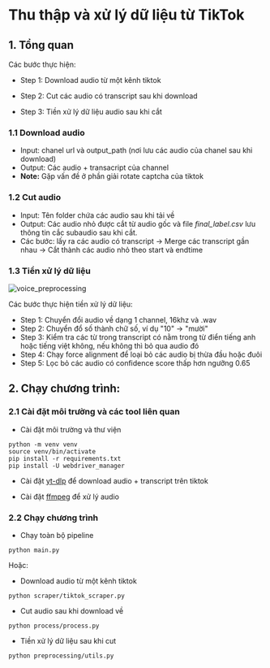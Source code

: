 # Thu thập và xử lý dữ liệu từ TikTok 

## 1. Tổng quan 

Các bước thực hiện:
* Step 1: Download audio từ một kênh tiktok 

* Step 2: Cut các audio có transcript sau khi download 

* Step 3: Tiền xử lý dữ liệu audio sau khi cắt

### 1.1 Download audio 

* Input: chanel url và output_path (nơi lưu các audio của chanel sau khi download)
* Output: Các audio + transacript của channel 
* **Note:** Gặp vấn đề ở phần giải rotate captcha của tiktok 

### 1.2 Cut audio

* Input: Tên folder chứa các audio sau khi tải về 
* Output: Các audio nhỏ được cắt từ audio gốc và file *final_label.csv* lưu thông tin cắc subaudio sau khi cắt.
* Các bước: lấy ra các audio có transcript -> Merge các transcript gần nhau -> Cắt thành các audio nhỏ theo start và endtime 

### 1.3 Tiền xử lý dữ liệu 

![voice_preprocessing](https://github.com/BigdataCIST/Hadoop/assets/103992475/605fd6a6-d668-4f1b-be83-8a63be4a17a3)

Các bước thực hiện tiền xử lý dữ liệu:

* Step 1: Chuyển đổi audio về dạng 1 channel, 16khz và .wav
* Step 2: Chuyển đổ số thành chữ số, ví dụ "10" -> "mười"
* Step 3: Kiểm tra các từ trong transcript có nằm trong từ điển tiếng anh hoặc tiếng việt không, nếu không thì bỏ qua audio đó
* Step 4: Chạy force alignment để loại bỏ các audio bị thừa đầu hoặc đuôi
* Step 5: Lọc bỏ các audio có confidence score thấp hơn ngưỡng 0.65


## 2. Chạy chương trình:

### 2.1 Cài đặt môi trường và các tool liên quan

* Cài đặt môi trường và thư viện
```
python -m venv venv
source venv/bin/activate
pip install -r requirements.txt
pip install -U webdriver_manager

```

* Cài đặt [yt-dlp](https://github.com/yt-dlp/yt-dlp/) để download audio + transcript trên tiktok 

* Cài đặt [ffmpeg](https://hocdevops.com/os/cai-dat-va-su-dung-ffmpeg-tren-ubuntu-20-04/) để xử lý audio

### 2.2 Chạy chương trình


* Chạy toàn bộ pipeline 
```
python main.py
```

Hoặc: 

* Download audio từ một kênh tiktok
```
python scraper/tiktok_scraper.py
```

* Cut audio sau khi download về 
```
python process/process.py
```

* Tiền xử lý dữ liệu sau khi cut 
```
python preprocessing/utils.py
```
